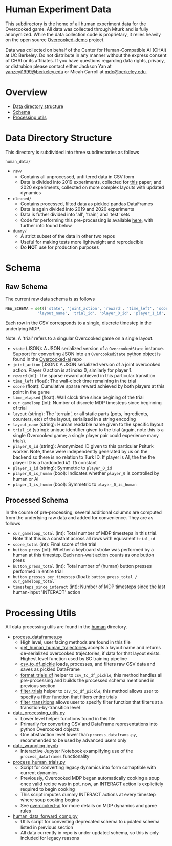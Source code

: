 # Human Experiment Data

This subdirectory is the home of all human experiment data for the Overcooked game. All data was collected through Mturk and is fully anonymized. While the data collection code is proprietary, it relies heavily on the open source [Overcooked-demo](https://github.com/HumanCompatibleAI/overcooked-demo) project. 

Data was collected on behalf of the Center for Human-Compatible AI (CHAI) at UC Berkeley. Do not distribute in any manner without the express consent of CHAI or its affiliates. If you have questions regarding data rights, privacy, or distrubion please contact either Jackson Yan at yanzeyi1999@berkeley.edu or Micah Carroll at mdc@berkeley.edu. 

# Overview 

* [Data directory structure](#data-directory-structure)
* [Schema](#Schema)
* [Processing utils](#processing-utils)

# Data Directory Structure

This directory is subdivided into three subdirectories as follows 

`human_data/`
* `raw/`
  * Contains all unprocessed, unfiltered data in CSV form
  * Data is divided into 2019 experiments, collected for [this](https://arxiv.org/abs/1910.05789) paper, and 2020 experiments, collected on more complex layouts with updated dynamics
* `cleaned/`
  * Contains processed, filted data as pickled pandas DataFrames
  * Data is again divided into 2019 and 2020 experiments
  * Data is futher divided into 'all', 'train', and 'test' sets
  * Code for performing this pre-processing is available [here](../../human/process_dataframes.py), with further info found below
* `dummy/`
  * A strict subset of the data in other two repos
  * Useful for making tests more lightweight and reproducible
  * Do **NOT** use for production purposes

# Schema

## Raw Schema

The current raw data schema is as follows

```python
NEW_SCHEMA = set(['state', 'joint_action', 'reward', 'time_left', 'score', 'time_elapsed', 'cur_gameloop', 'layout', 
              'layout_name', 'trial_id', 'player_0_id', 'player_1_id', 'player_0_is_human', 'player_1_is_human'])
```

Each row in the CSV corresponds to a single, discrete timestep in the underlying MDP.

Note: A 'trial' refers to a singular Overcooked game on a single layout.

* `state` (JSON): A JSON serialized version of a `OvercookedState` instance. Support for converting JSON into an `OvercookedState` python object is found in the [Overcooked-ai](https://github.com/HumanCompatibleAI/overcooked_ai) repo
* `joint_action` (JSON): A JSON serialized version of a joint overcooked action. Player 0 action is at index 0, similarly for player 1.
* `reward` (int): The sparse reward achieved in this particular transition
* `time_left` (float): The wall-clock time remaining in the trial
* `score` (float): Cumulative sparse reward achieved by both players at this point in the game
* `time_elapsed` (float): Wall clock time since begining of the trial
* `cur_gameloop` (int): Number of discrete MDP timesteps since beginning of trial
* `layout` (string): The 'terrain', or all static parts (pots, ingredients, counters, etc) of the layout, serialized in a string encoding
* `layout_name` (string): Human readable name given to the specific layout
* `trial_id` (string): unique identifier given to the trial (again, note this is a single Overcooked game; a single player pair could experience many trials). 
* `player_0_id` (string): Anonymized ID given to this particular Psiturk worker. Note, these were independently generated by us on the backend so there is no relation to Turk ID. If player is AI, the the the player ID is a hardcoded `AI_ID` constant
* `player_1_id` (string): Symmetric to `player_0_id`
* `player_0_is_human` (bool): Indicates whether `player_0` is controlled by human or AI
* `player_1_is_human` (bool): Symmetric to `player_0_is_human`

## Processed Schema

In the course of pre-processing, several additional columns are computed from the underlying raw data and added for convenience. They are as follows

* `cur_gameloop_total` (int): Total number of MDP timesteps in this trial. Note that this is a constant across all rows with equivalent `trial_id`
* `score_total` (int): Final score of the trial
* `button_press` (int): Whether a keyboard stroke was performed by a human at this timestep. Each non-wait action counts as one button press
* `button_press_total` (int): Total number of (human) button presses performed in entire trial
* `button_presses_per_timestep` (float): `button_press_total / cur_gameloop_total`
* `timesteps_since_interact` (int): Number of MDP timesteps since the last human-input 'INTERACT' action

# Processing Utils

All data processing utils are found in the [human](../../human/) directory. 

* [process_dataframes.py](../../human/process_dataframes.py)
  * High level, user facing methods are found in this file
  * [get_human_human_trajectories](https://github.com/HumanCompatibleAI/human_aware_rl/blob/c041369d14cdacf3de10664ef94351b4e1ad8930/human_aware_rl/human/process_dataframes.py#L18) accepts a layout name and returns de-serialized overcooked trajectories, if data for that layout exists. Highest level function used by BC training pipeline
  * [csv_to_df_pickle](https://github.com/HumanCompatibleAI/human_aware_rl/blob/c041369d14cdacf3de10664ef94351b4e1ad8930/human_aware_rl/human/process_dataframes.py#L30) loads, processes, and filters raw CSV data and saves as pickled DataFrame
  * [format_trials_df](https://github.com/HumanCompatibleAI/human_aware_rl/blob/c041369d14cdacf3de10664ef94351b4e1ad8930/human_aware_rl/human/process_dataframes.py#L108) helper to `csv_to_df_pickle`, this method handles all pre-processing and builds the processed schema mentioned in previous section
  * [filter_trials](https://github.com/HumanCompatibleAI/human_aware_rl/blob/c041369d14cdacf3de10664ef94351b4e1ad8930/human_aware_rl/human/process_dataframes.py#L130) helper to `csv_to_df_pickle`, this method allows user to specify a filter function that filters entire trials
  * [filter_transitions](https://github.com/HumanCompatibleAI/human_aware_rl/blob/c041369d14cdacf3de10664ef94351b4e1ad8930/human_aware_rl/human/process_dataframes.py#L151) allows user to specify filter function that filters at a transition-by-transition level
* [data_processing_utils.py](../../human/data_processing_utils.py)
  * Lower level helper functions found in this file
  * Primarily for converting CSV and DataFrame representations into python Overcooked objects
  * One abstraction level lower than `process_dataframs.py`, recommended to be used by advanced users only
* [data_wrangling.ipynb](../../human/data_wrangling.ipynb)
  * Interactive Jupyter Notebook examplifying use of the `process_dataframes` functionality
* [process_human_trials.py](../../human/process_human_trials.py)
  * Script for converting legacy dynamics into form comaptible with current dynamics
  * Previously, Overcooked MDP began automatically cooking a soup once valid recipe was in pot, now, an INTERACT action is explicitely required to begin cooking
  * This script imputes dummy INTERACT actions at every timestep where soup cooking begins
  * See [overcooked-ai](https://github.com/HumanCompatibleAI/overcooked_ai) for more details on MDP dynamics and game rules
* [human_data_forward_comp.py](../../human/human_data_forward_comp.py)
  * Utils script for converting deprecated schema to updated schema listed in previous section
  * All data currently in repo is under updated schema, so this is only included for legacy reasons

